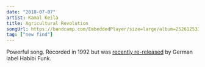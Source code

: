 ```yaml
---
date: "2018-07-07"
artist: Kamal Keila
title: Agricultural Revolution
songUrl: https://bandcamp.com/EmbeddedPlayer/size=large/album=2526125338/track=3698007299/
tag: ["new find"]
---
```


Powerful song. Recorded in 1992 but was [recently re-released](https://daily.bandcamp.com/2018/01/03/habibi-funk-007-album-review/) by German label Habibi Funk.